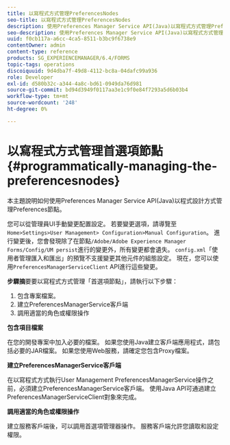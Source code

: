 ```yaml
---
title: 以寫程式方式管理PreferencesNodes
seo-title: 以寫程式方式管理PreferencesNodes
description: 使用Preferences Manager Service API(Java)以寫程式方式管理Preferences節點。
seo-description: 使用Preferences Manager Service API(Java)以寫程式方式管理Preferences節點。
uuid: f0cb117a-a6cc-4ca5-8511-b3bc9f6738e9
contentOwner: admin
content-type: reference
products: SG_EXPERIENCEMANAGER/6.4/FORMS
topic-tags: operations
discoiquuid: 9d4dba7f-49d8-4112-bc8a-04dafc99a936
role: Developer
exl-id: d580b32c-a344-4a8c-bd61-0949da76d981
source-git-commit: bd94d3949f0117aa3e1c9f0e84f7293a5d6b03b4
workflow-type: tm+mt
source-wordcount: '248'
ht-degree: 0%

---
```


# 以寫程式方式管理首選項節點{#programmatically-managing-the-preferencesnodes}

本主題說明如何使用Preferences Manager Service API(Java)以程式設計方式管理Preferences節點。

您可以從管理員UI手動變更配置設定。 若要變更選項，請導覽至`Home>Settings>User Management> Configuration>Manual Configuration`。 進行變更後，您會發現除了在節點`/Adobe/Adobe Experience Manager Forms/Config/UM persist`進行的變更外，所有變更都會遺失。 `config.xml`「使用者管理匯入和匯出」的預覽不支援變更其他元件的組態設定。 現在，您可以使用`PreferencesManagerServiceClient` API進行這些變更。

**步驟摘**&#x200B;要要以寫程式方式管理「首選項節點」，請執行以下步驟：

1. 包含專案檔案。
1. 建立PreferencesManagerService客戶端
1. 調用適當的角色或權限操作

**包含項目檔案**

在您的開發專案中加入必要的檔案。 如果您使用Java建立客戶端應用程式，請包括必要的JAR檔案。 如果您使用Web服務，請確定您包含Proxy檔案。

**建立PreferencesManagerService客戶端**

在以寫程式方式執行User Management PreferencesManagerService操作之前，必須建立PreferencesManagerService客戶端。 使用Java API可通過建立PreferencesManagerServiceClient對象來完成。

**調用適當的角色或權限操作**

建立服務客戶端後，可以調用首選項管理器操作。 服務客戶端允許您讀取和設定權限。
